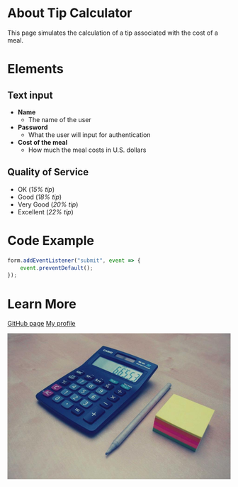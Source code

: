 # About Tip Calculator
This page simulates the calculation of a tip associated with the cost of a meal.

# Elements

## Text input
+ **Name**
  + The name of the user
+ **Password**
  + What the user will input for authentication
+ **Cost of the meal**
  + How much the meal costs in U.S. dollars

## Quality of Service
+ OK (*15% tip*)
+ Good (*18% tip*)
+ Very Good (*20% tip*)
+ Excellent (*22% tip*)

# Code Example
``` js
form.addEventListener("submit", event => {
    event.preventDefault();
});
```

# Learn More
[GitHub page](https://github.com)
[My profile](https://github.com)

![Calculator](calc.jpg)